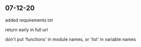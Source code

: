 ## 07-12-20

added requirements.txt

return early in full url

don't put 'functions' in module names, or 'list' in variable names
